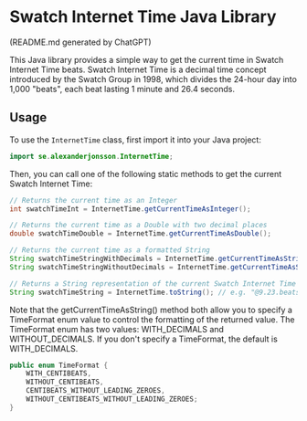 # Swatch Internet Time Java Library
(README.md generated by ChatGPT)

This Java library provides a simple way to get the current time in Swatch Internet Time beats. Swatch Internet Time is a decimal time concept introduced by the Swatch Group in 1998, which divides the 24-hour day into 1,000 "beats", each beat lasting 1 minute and 26.4 seconds.

## Usage

To use the `InternetTime` class, first import it into your Java project:

```java
import se.alexanderjonsson.InternetTime;
```
Then, you can call one of the following static methods to get the current Swatch Internet Time:
```java
// Returns the current time as an Integer
int swatchTimeInt = InternetTime.getCurrentTimeAsInteger();

// Returns the current time as a Double with two decimal places
double swatchTimeDouble = InternetTime.getCurrentTimeAsDouble();

// Returns the current time as a formatted String
String swatchTimeStringWithDecimals = InternetTime.getCurrentTimeAsString(TimeFormat.WITH_DECIMALS); // e.g. "123.23"
String swatchTimeStringWithoutDecimals = InternetTime.getCurrentTimeAsString(TimeFormat.WITHOUT_DECIMALS); // e.g. "123"

// Returns a String representation of the current Swatch Internet Time in the format "@<time_in_beats>.beats"
String swatchTimeString = InternetTime.toString(); // e.g. "@9.23.beats"
```
Note that the getCurrentTimeAsString() method both allow you to specify a TimeFormat enum value to control the formatting of the returned value. The TimeFormat enum has two values: WITH_DECIMALS and WITHOUT_DECIMALS. If you don't specify a TimeFormat, the default is WITH_DECIMALS.
```java
public enum TimeFormat {
    WITH_CENTIBEATS,
    WITHOUT_CENTIBEATS,
    CENTIBEATS_WITHOUT_LEADING_ZEROES,
    WITHOUT_CENTIBEATS_WITHOUT_LEADING_ZEROES;
}
```
